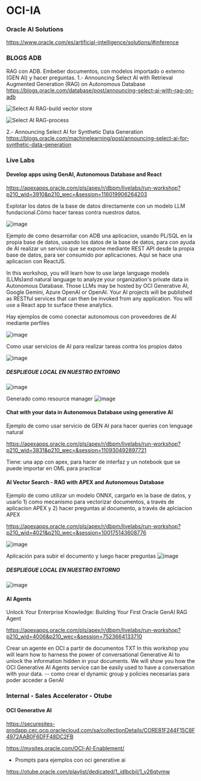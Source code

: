 # OCI-IA

### Oracle AI Solutions

https://www.oracle.com/es/artificial-intelligence/solutions/#inference


### BLOGS ADB

RAG con ADB. Embeber documentos, con modelos importado o externo (GEN AI) y hacer preguntas. 
1.- Announcing Select AI with Retrieval Augmented Generation (RAG) on Autonomous Database
https://blogs.oracle.com/database/post/announcing-select-ai-with-rag-on-adb

![Select AI RAG-build vector store](https://github.com/user-attachments/assets/175a8acc-80a3-408c-b65a-0a7e5ba6a146)

![Select AI RAG-process](https://github.com/user-attachments/assets/289c6526-aa48-4ffb-9256-6e7042d37c83)

2.- Announcing Select AI for Synthetic Data Generation
https://blogs.oracle.com/machinelearning/post/announcing-select-ai-for-synthetic-data-generation




### Live Labs

#### Develop apps using GenAI, Autonomous Database and React

https://apexapps.oracle.com/pls/apex/r/dbpm/livelabs/run-workshop?p210_wid=3910&p210_wec=&session=116019906264203

Explotar los datos de la base de datos directamente con un modelo LLM fundacional.Cómo hacer tareas contra nuestros datos.

![image](https://github.com/user-attachments/assets/67a965f7-4581-4dd4-b06d-a6fe115d3ee2)

Ejemplo de como desarrollar con ADB una aplicacion, usando PL/SQL en la propia base de datos, usando los datos de la base de datos, para con ayuda de AI realizar un servicio que se expone mediante REST API desde la propia base de datos, para ser consumido por aplicaciones. Aqui se hace una aplicacion con ReactJS.

In this workshop, you will learn how to use large language models (LLMs)and natural language to analyze your organization's private data in Autonomous Database. Those LLMs may be hosted by OCI Generative AI, Google Gemini, Azure OpenAI or OpenAI. Your AI projects will be published as RESTful services that can then be invoked from any application. You will use a React app to surface these analytics.

Hay ejemplos de como conectar autonomous con proveedores de AI mediante perfiles

![image](https://github.com/user-attachments/assets/c5771701-1594-487b-ae8f-55e10ac8f7e4)

Como usar servicios de AI para realizar tareas contra los propios datos

![image](https://github.com/user-attachments/assets/abfc8c9e-ee30-46d3-8b85-797b264fe22e)

##### DESPLIEGUE LOCAL EN NUESTRO ENTORNO
![image](https://github.com/user-attachments/assets/984863ef-5825-4840-905d-f2c380868f25)

Generado como resource manager
![image](https://github.com/user-attachments/assets/a87aefe6-4c1a-43f2-8b6c-ed909191e27f)


#### Chat with your data in Autonomous Database using generative AI
Ejemplo de como usar servicio de GEN AI para hacer queries con lenguage natural

https://apexapps.oracle.com/pls/apex/r/dbpm/livelabs/run-workshop?p210_wid=3831&p210_wec=&session=110930492897721

Tiene: una app con apex, para hacer de interfaz y un notebook que se puede importar en OML para practicar

#### AI Vector Search - RAG with APEX and Autonomous Database
Ejemplo de como utilizar un modelo ONNX, cargarlo en la base de datos, y usarlo 1) como mecanismo para vectorizar documentos, a través de aplicacion APEX y 2) hacer preguntas al documento, a través de aplciacion APEX 

https://apexapps.oracle.com/pls/apex/r/dbpm/livelabs/run-workshop?p210_wid=4021&p210_wec=&session=100175143608776

![image](https://github.com/user-attachments/assets/9d5ddae5-01fa-4bc7-8bfe-e519167e97b9)

Aplicación para subir el documento y luego hacer preguntas
![image](https://github.com/user-attachments/assets/eddcad4e-7090-4e88-ab1e-136287c04c2e)

##### DESPLIEGUE LOCAL EN NUESTRO ENTORNO
![image](https://github.com/user-attachments/assets/784e681c-e786-4811-81f1-c853d3343166)


#### AI Agents
Unlock Your Enterprise Knowledge: Building Your First Oracle GenAI RAG Agent

https://apexapps.oracle.com/pls/apex/r/dbpm/livelabs/run-workshop?p210_wid=4006&p210_wec=&session=7523664133710

Crear un agente en OCI a partir de documentos TXT
In this workshop you will learn how to harness the power of conversational Generative AI to unlock the information hidden in your documents. We will show you how the OCI Generative AI Agents service can be easily used to have a conversation with your data.
-- como crear el dynamic group y policies necesarias para poder acceder a GenAI

### Internal - Sales Accelerator - Otube
 
#### OCI Generative AI
https://securesites-prodapp.cec.ocp.oraclecloud.com/sa/collectionDetails/CORE81F244F15C8F4972AAB0F6DFF48DC2FB

https://mysites.oracle.com/OCI-AI-Enablement/



- Prompts para ejemplos con oci generative ai
 
https://otube.oracle.com/playlist/dedicated/1_idlbcbil/1_v26qtvmw


